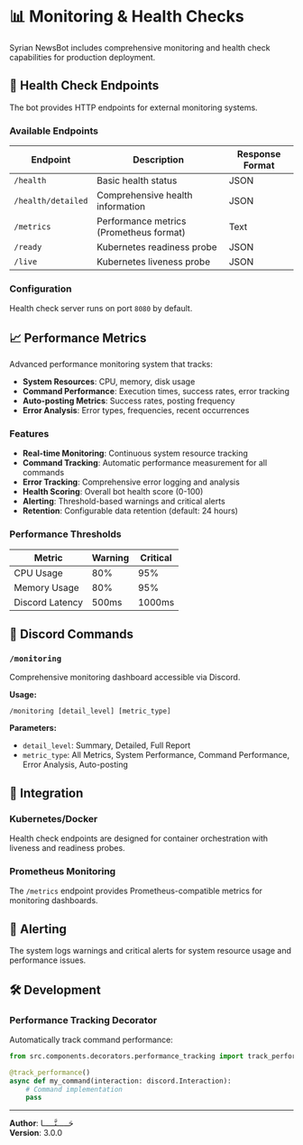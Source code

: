 # 📊 Monitoring & Health Checks

Syrian NewsBot includes comprehensive monitoring and health check capabilities for production deployment.

## 🏥 Health Check Endpoints

The bot provides HTTP endpoints for external monitoring systems.

### Available Endpoints

| Endpoint | Description | Response Format |
|----------|-------------|-----------------|
| `/health` | Basic health status | JSON |
| `/health/detailed` | Comprehensive health information | JSON |
| `/metrics` | Performance metrics (Prometheus format) | Text |
| `/ready` | Kubernetes readiness probe | JSON |
| `/live` | Kubernetes liveness probe | JSON |

### Configuration

Health check server runs on port `8080` by default.

## 📈 Performance Metrics

Advanced performance monitoring system that tracks:

- **System Resources**: CPU, memory, disk usage
- **Command Performance**: Execution times, success rates, error tracking
- **Auto-posting Metrics**: Success rates, posting frequency
- **Error Analysis**: Error types, frequencies, recent occurrences

### Features

- **Real-time Monitoring**: Continuous system resource tracking
- **Command Tracking**: Automatic performance measurement for all commands
- **Error Tracking**: Comprehensive error logging and analysis
- **Health Scoring**: Overall bot health score (0-100)
- **Alerting**: Threshold-based warnings and critical alerts
- **Retention**: Configurable data retention (default: 24 hours)

### Performance Thresholds

| Metric | Warning | Critical |
|--------|---------|----------|
| CPU Usage | 80% | 95% |
| Memory Usage | 80% | 95% |
| Discord Latency | 500ms | 1000ms |

## 🤖 Discord Commands

### `/monitoring`

Comprehensive monitoring dashboard accessible via Discord.

**Usage:**
```
/monitoring [detail_level] [metric_type]
```

**Parameters:**
- `detail_level`: Summary, Detailed, Full Report
- `metric_type`: All Metrics, System Performance, Command Performance, Error Analysis, Auto-posting

## 🔧 Integration

### Kubernetes/Docker

Health check endpoints are designed for container orchestration with liveness and readiness probes.

### Prometheus Monitoring

The `/metrics` endpoint provides Prometheus-compatible metrics for monitoring dashboards.

## 🚨 Alerting

The system logs warnings and critical alerts for system resource usage and performance issues.

## 🛠️ Development

### Performance Tracking Decorator

Automatically track command performance:

```python
from src.components.decorators.performance_tracking import track_performance

@track_performance()
async def my_command(interaction: discord.Interaction):
    # Command implementation
    pass
```

---

**Author**: حَـــــنَّـــــا  
**Version**: 3.0.0
